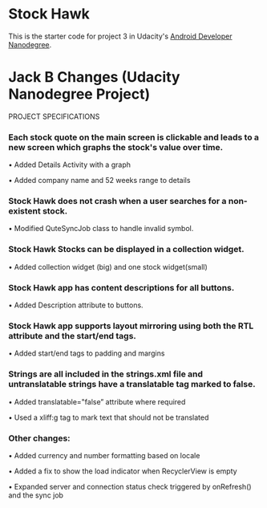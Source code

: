 # Stock Hawk

This is the starter code for project 3 in Udacity's [Android Developer Nanodegree](https://www.udacity.com/course/android-developer-nanodegree-by-google--nd801). 


# Jack B Changes (Udacity Nanodegree Project)

PROJECT SPECIFICATIONS


### Each stock quote on the main screen is clickable and leads to a new screen which graphs the stock's value over time.

•	Added Details Activity with a graph

•	Added company name and 52 weeks range to details



### Stock Hawk does not crash when a user searches for a non-existent stock.

•	Modified QuteSyncJob class to handle invalid symbol.



### Stock Hawk Stocks can be displayed in a collection widget.

•	Added collection widget (big) and one stock widget(small)



### Stock Hawk app has content descriptions for all buttons.

•	Added Description attribute to buttons.

### Stock Hawk app supports layout mirroring using both the RTL attribute and the start/end tags.

•	Added start/end tags to padding and margins



### Strings are all included in the strings.xml file and untranslatable strings have a translatable tag marked to false.

•	Added translatable="false” attribute where required

•	Used a xliff:g tag to mark text that should not be translated



### Other changes:

•	Added currency and number formatting based on locale

•	Added a fix to show the load indicator when RecyclerView is empty

•	Expanded server and connection status check triggered by onRefresh() and the sync job
